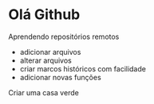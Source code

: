 # Olá Github

Aprendendo repositórios remotos

- adicionar arquivos
- alterar arquivos
- criar marcos históricos com facilidade
- adicionar novas funções


Criar uma casa verde
